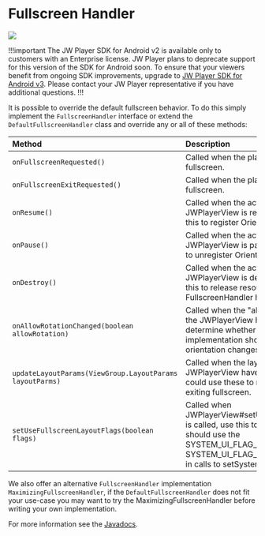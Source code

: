 # Fullscreen Handler

<img src="https://img.shields.io/badge/%20-Android%20v2%20DEPRECATED-FFBA43.svg?logo=android&logoColor=gray">

!!!important
The JW Player SDK for Android v2 is available only to customers with an Enterprise license. JW Player plans to deprecate support for this version of the SDK for Android soon. To ensure that your viewers benefit from ongoing SDK improvements, upgrade to [JW Player SDK for Android v3](https://developer.jwplayer.com/sdk/android/docs/developer-guide/index.html). Please contact your JW Player representative if you have additional questions.
!!!

It is possible to override the default fullscreen behavior. To do this simply implement the `FullscreenHandler` interface or extend the `DefaultFullscreenHandler` class and override any or all of these methods:

| Method                                     | Description                                                                                                                         |
|:-------------------------------------------|:------------------------------------------------------------------------------------------------------------------------------------|
| `onFullscreenRequested()`           | Called when the player should enter fullscreen. |
| `onFullscreenExitRequested()` | Called when the player should exit fullscreen.                                    |
| `onResume()`   | Called when the activity containing the JWPlayerView is resumed. You could use this to register Orientation listeners.                                |
| `onPause()`      | Called when the activity containing the JWPlayerView is paused. You could use this to unregister Orientation listeners.               |
| `onDestroy()` | Called when the activity containing the JWPlayerView is destroyed. You could use this to release resources that the FullscreenHandler holds on to. |
| `onAllowRotationChanged(boolean allowRotation)` | Called when the "allow rotation" property of the JWPlayerView has changed, use this to determine whether your FullscreenHandler implementation should listen for device orientation changes. |
| `updateLayoutParams(ViewGroup.LayoutParams layoutParms)` | Called when the layout parameters of the JWPlayerView have been updated. You could use these to restore the player when exiting fullscreen. |
| `setUseFullscreenLayoutFlags(boolean flags)` | Called when JWPlayerView#setUseFullscreenLayoutFlags is called, use this to determine whether you should use the SYSTEM_UI_FLAG_FULLSCREEN and SYSTEM_UI_FLAG_HIDE_NAVIGATION flags in calls to setSystemUiVisibility. |

We also offer an alternative `FullscreenHandler` implementation `MaximizingFullscreenHandler`, if the `DefaultFullscreenHandler` does not fit your use-case you may want to try the MaximizingFullscreenHandler before writing your own implementation.

For more information see the [Javadocs](https://developer.jwplayer.com/sdk/android/reference/).

